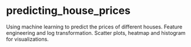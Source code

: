# predicting_house_prices
Using machine learning to predict the prices of different houses.
Feature engineering and log transformation. Scatter plots, heatmap and histogram for visualizations.
